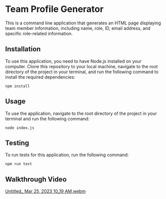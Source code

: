 # Team Profile Generator
This is a command line application that generates an HTML page displaying team member information, including name, role, ID, email address, and specific role-related information.

## Installation
To use this application, you need to have Node.js installed on your computer. Clone this repository to your local machine, navigate to the root directory of the project in your terminal, and run the following command to install the required dependencies:
```
npm install
```
## Usage
To use the application, navigate to the root directory of the project in your terminal and run the following command:

```
node index.js
```
## Testing
To run tests for this application, run the following command:
``` 
npm run test
```

## Walkthrough Video

[Untitled_ Mar 25, 2023 10_19 AM.webm](https://user-images.githubusercontent.com/112821785/227723015-5f706451-4f99-4a08-80f7-cec10c910eb6.webm)
